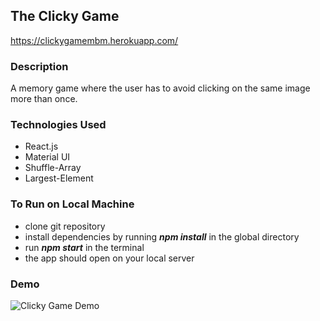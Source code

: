 ## The Clicky Game

https://clickygamembm.herokuapp.com/

### Description
A memory game where the user has to avoid clicking on the same image more than once.

### Technologies Used
- React.js
- Material UI
- Shuffle-Array
- Largest-Element

### To Run on Local Machine
* clone git repository
* install dependencies by running **_npm install_** in the global directory
* run **_npm start_** in the terminal
* the app should open on your local server

### Demo

![Clicky Game Demo](src/assets/images/clickyDemo.gif)
